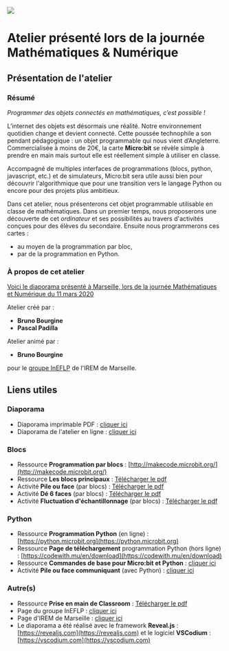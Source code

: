 ![](https://cache.media.eduscol.education.fr/image/CST/58/7/annee-maths_eduscol-1080x200px_1164587.jpg)

# Atelier présenté lors de la journée Mathématiques & Numérique

## Présentation de l'atelier

### Résumé

*Programmer des objets connectés en mathématiques, c’est possible !*

L’internet des objets est désormais une réalité. Notre environnement quotidien change et devient connecté.
Cette poussée technophile a son pendant pédagogique : un objet programmable qui nous vient d’Angleterre.
Commercialisée à moins de 20€, la carte **Micro:bit** se révèle simple à prendre en main mais surtout elle
est réellement simple à utiliser en classe.

Accompagné de multiples interfaces de programmations (blocs, python, javascript, etc.) et de simulateurs,
Micro:bit sera utile aussi bien pour découvrir l'algorithmique que pour une transition vers le langage Python
ou encore pour des projets plus ambitieux.

Dans cet atelier, nous présenterons cet objet programmable utilisable en classe de mathématiques.
Dans un premier temps, nous proposerons une découverte de cet *ordinateur* et ses possibilités au travers
d'activités conçues pour des élèves du secondaire.
Ensuite nous programmerons ces cartes :
* au moyen de la programmation par bloc,
* par de la programmation en Python. 

### À propos de cet atelier

[Voici le diaporama présenté à Marseille, lors de la journée Mathématiques et Numérique du 11 mars 2020](https://iremlp.github.io/presentations/res/2020_mathsNumMars/build/)

Atelier créé par :
* **Bruno Bourgine**
* **Pascal Padilla**

Atelier animé par :
* **Bruno Bourgine**

pour le [groupe InEFLP](http://url.univ-irem.fr/ineflp) de l'IREM de Marseille.

## Liens utiles

### Diaporama
* Diaporama imprimable PDF : [cliquer ici](build/res/diapo.pdf)
* Diaporama de l'atelier en ligne : [cliquer ici](https://iremlp.github.io/presentations/res/2020_mathsNumMars/build/)


### Blocs
* Ressource **Programmation par blocs** : [http://makecode.microbit.org/](http://makecode.microbit.org/)
* Ressource **Les blocs principaux** : [Télécharger le pdf](https://github.com/iremlp/brochure-IREM---microbit/raw/master/fiches/fiche_mb_makecode_blocsPrincipaux.tex.pdf)
* Activité **Pile ou face** (par blocs) : [Télécharger le pdf](https://github.com/iremlp/brochure-IREM---microbit/raw/master/fiches/fiche_mb-pile.tex.pdf)
* Activité **Dé 6 faces** (par blocs) : [Télécharger le pdf](https://github.com/iremlp/brochure-IREM---microbit/raw/master/fiches/fiche_mb-dede.tex.pdf)
* Activité **Fluctuation d'échantillonnage** (par blocs) : [Télécharger le pdf](https://github.com/iremlp/brochure-IREM---microbit/raw/master/fiches/fiche_mb-fluctuation.tex.pdf)

### Python
* Ressource **Programmation Python** (en ligne) : [https://python.microbit.org](https://python.microbit.org)
* Ressource **Page de téléchargement** programmation Python (hors ligne) : [https://codewith.mu/en/download](https://codewith.mu/en/download)
* Ressource **Commandes de base pour Micro:bit et Python** : [cliquer ici](https://github.com/iremlp/brochure-IREM---microbit/raw/master/fiches/fiche_mbpy-FT_python.tex.pdf)
* Activité **Pile ou face communiquant** (avec Python) : [cliquer ici](https://github.com/iremlp/brochure-IREM---microbit/raw/master/fiches/fiche_mbpy-pilecom.tex.pdf)

### Autre(s)
* Ressource **Prise en main de Classroom** : [Télécharger le pdf](https://github.com/iremlp/brochure-IREM---microbit/raw/master/fiches/fiche_mb-classroom.tex.pdf)
* Page du groupe InEFLP : [cliquer ici](http://url.univ-irem.fr/ineflp)
* Page d'IREM de Marseille : [cliquer ici](https://irem.univ-amu.fr/)
* Le diaporama a été réalisé avec le framework **Reveal.js** :  [https://revealjs.com](https://revealjs.com) et le logiciel **VSCodium** :  [https://vscodium.com](https://vscodium.com)
